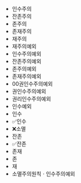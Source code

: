 - 인수주의
- 잔존주의
- 존주의
- 존재주의
- 재주의
- 재주의예외
- 인수주의예외
- 잔존주의예외
- 존주의예외
- 존재주의예외
- 00권인수주의예외
- 권인수주의예외
- 권리인수주의예외
- 인수예외
- 인수
- ✅인수
- ❌소멸
- 잔존
- ✅잔존
- 존재
- 존
- 재
- 소멸주의원칙ㆍ인수주의예외
